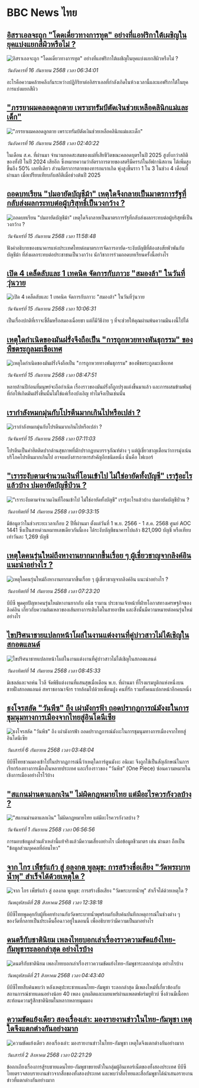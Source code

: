 # BBC News ไทย## [อิสราเอลจะถูก "โดดเดี่ยวทางการทูต" อย่างที่แอฟริกาใต้เผชิญในยุคแบ่งแยกสีผิวหรือไม่ ?](https://www.bbc.com/thai/articles/cr70z07038mo?at_medium=RSS&at_campaign=rss?at_campaign=githubrss)![อิสราเอลจะถูก "โดดเดี่ยวทางการทูต" อย่างที่แอฟริกาใต้เผชิญในยุคแบ่งแยกสีผิวหรือไม่ ?](https://ichef.bbci.co.uk/ace/ws/240/cpsprodpb/11fb/live/13eb0eb0-9231-11f0-9503-a35e38a7e112.jpg)_วันอังคารที่ 16 กันยายน 2568 เวลา 06:34:01_อะไรคือความคล้ายคลึงกันระหว่างปฏิกิริยาต่ออิสราเอลที่กำลังเกิดในห้วงเวลานี้และแอฟริกาใต้ในยุคการแบ่งแยกสีผิว## ["ภรรยาผมคลอดลูกตาย เพราะทรัมป์ตัดเงินช่วยเหลือคลินิกแม่และเด็ก"](https://www.bbc.com/thai/articles/cd9y0jp8p15o?at_medium=RSS&at_campaign=rss?at_campaign=githubrss)!["ภรรยาผมคลอดลูกตาย เพราะทรัมป์ตัดเงินช่วยเหลือคลินิกแม่และเด็ก"](https://ichef.bbci.co.uk/ace/ws/240/cpsprodpb/d10a/live/fec88e30-8fe3-11f0-b391-6936825093bd.jpg)_วันอังคารที่ 16 กันยายน 2568 เวลา 02:40:22_ในเดือน ส.ค. ที่ผ่านมา จำนวนยอดสะสมของแม่ที่เสียชีวิตขณะคลอดบุตรในปี 2025 สูงยิ่งกว่าสถิติของทั้งปี ในปี 2024 เสียอีก ซึ่งหมายความว่าอัตราการตายของสตรีมีครรภ์ในอัฟกานิสถาน ได้เพิ่มสูงขึ้นถึง 50% เลยทีเดียว ส่วนอัตราการตายของทารกแรกเกิด พุ่งสูงขึ้นราว 1 ใน 3 ในช่วง 4 เดือนที่ผ่านมา เมื่อเปรียบเทียบกับสถิติเมื่อช่วงต้นปี 2025## [ถอดบทเรียน "ปมอายัดบัญชีม้า" เหตุใดจึงกลายเป็นมาตรการรัฐที่กลับส่งผลกระทบต่อผู้บริสุทธิ์เป็นวงกว้าง ?](https://www.bbc.com/thai/articles/c89dple4xyzo?at_medium=RSS&at_campaign=rss?at_campaign=githubrss)![ถอดบทเรียน "ปมอายัดบัญชีม้า" เหตุใดจึงกลายเป็นมาตรการรัฐที่กลับส่งผลกระทบต่อผู้บริสุทธิ์เป็นวงกว้าง ?](https://ichef.bbci.co.uk/ace/ws/240/cpsprodpb/70ab/live/79ebbb70-9226-11f0-84c8-99de564f0440.jpg)_วันจันทร์ที่ 15 กันยายน 2568 เวลา 11:58:48_ฟังคำอธิบายของธนาคารแห่งประเทศไทยต่อมาตรการจัดการอายัด-ระงับบัญชีที่ต้องสงสัยพัวพันกับบัญชีม้า ที่ส่งผลกระทบต่อประชาชนเป็นวงกว้าง นักวิชาการร่วมถอดบทเรียนครั้งนี้อย่างไร## [เปิด 4 เคล็ดลับและ 1 เทคนิค จัดการกับภาวะ "สมองล้า" ในวันที่วุ่นวาย](https://www.bbc.com/thai/articles/cx23670e869o?at_medium=RSS&at_campaign=rss?at_campaign=githubrss)![เปิด 4 เคล็ดลับและ 1 เทคนิค จัดการกับภาวะ "สมองล้า" ในวันที่วุ่นวาย](https://ichef.bbci.co.uk/ace/ws/240/cpsprodpb/7248/live/573bb830-8fcb-11f0-84c8-99de564f0440.png)_วันจันทร์ที่ 15 กันยายน 2568 เวลา 10:06:31_เป็นเรื่องปกติที่เราจะขี้ลืมหรือสมองเฉื่อยชา แต่ก็มีวิธีง่าย ๆ ที่จะช่วยให้คุณผ่านพ้นความมึนงงนี้ไปได้## [เหตุใดกำเนิดของมันฝรั่งจึงถือเป็น "การถูกหวยทางพันธุกรรม" ของพืชตระกูลมะเขือเทศ](https://www.bbc.com/thai/articles/cwy860e00w4o?at_medium=RSS&at_campaign=rss?at_campaign=githubrss)![เหตุใดกำเนิดของมันฝรั่งจึงถือเป็น "การถูกหวยทางพันธุกรรม" ของพืชตระกูลมะเขือเทศ](https://ichef.bbci.co.uk/ace/ws/240/cpsprodpb/0c16/live/9903eeb0-7cd7-11f0-ab3e-bd52082cd0ae.jpg)_วันจันทร์ที่ 15 กันยายน 2568 เวลา 08:47:51_หลายล้านปีก่อนที่มนุษย์จะถือกำเนิด เรื่องราวของมันฝรั่งก็ถูกปรุงแต่งขึ้นมาแล้ว และการผสมข้ามพันธุ์ที่ก่อให้เกิดมันฝรั่งขึ้นนั้นไม่ใช่แค่เรื่องบังเอิญ ทำไมจึงเป็นเช่นนั้น## [เรากำลังหมกมุ่นกับโปรตีนมากเกินไปหรือเปล่า ?](https://www.bbc.com/thai/articles/cly1qwl47xpo?at_medium=RSS&at_campaign=rss?at_campaign=githubrss)![เรากำลังหมกมุ่นกับโปรตีนมากเกินไปหรือเปล่า ?](https://ichef.bbci.co.uk/ace/ws/240/cpsprodpb/d745/live/a44fc7b0-8f21-11f0-8111-31005f7c48fd.jpg)_วันจันทร์ที่ 15 กันยายน 2568 เวลา 07:11:03_โปรตีนเป็นคำฮิตติดปากด้านสุขภาพที่มักปรากฏบนบรรจุภัณฑ์ต่าง ๆ แต่ผู้เชี่ยวชาญเตือนว่าการมุ่งเน้นบริโภคโปรตีนมากเกินไป อาจบดบังสารอาหารสำคัญอีกชนิดหนึ่ง นั่นคือ ไฟเบอร์## ["เราระงับตามจำนวนเงินที่โอนเข้าไป ไม่ใช่อายัดทั้งบัญชี" เรารู้อะไรแล้วบ้าง ปมอายัดบัญชีป่วน ?](https://www.bbc.com/thai/articles/cwyln7x2yw8o?at_medium=RSS&at_campaign=rss?at_campaign=githubrss)!["เราระงับตามจำนวนเงินที่โอนเข้าไป ไม่ใช่อายัดทั้งบัญชี" เรารู้อะไรแล้วบ้าง ปมอายัดบัญชีป่วน ?](https://ichef.bbci.co.uk/ace/ws/240/cpsprodpb/c1f1/live/f6deb4d0-9135-11f0-bcd1-793ab4f2094f.jpg)_วันอาทิตย์ที่ 14 กันยายน 2568 เวลา 09:33:15_มีข้อมูลว่าในช่วงระยะเวลาเกือบ 2 ปีที่ผ่านมา ตั้งแต่วันที่ 1 พ.ย. 2566 - 1 ส.ค. 2568 ศูนย์ AOC 1441 ซึ่งเป็นสายด่วนหมายเลขเดียวกันนี้เอง ได้ระงับบัญชีธนาคารไปแล้ว 821,090 บัญชี หรือเทียบเท่าวันละ 1,269 บัญชี## [เหตุใดคนรุ่นใหม่ถึงหางานยากมากขึ้นเรื่อย ๆ ผู้เชี่ยวชาญจากลิงค์อิน แนะนำอย่างไร ?](https://www.bbc.com/thai/articles/cjd134l2r8lo?at_medium=RSS&at_campaign=rss?at_campaign=githubrss)![เหตุใดคนรุ่นใหม่ถึงหางานยากมากขึ้นเรื่อย ๆ ผู้เชี่ยวชาญจากลิงค์อิน แนะนำอย่างไร ?](https://ichef.bbci.co.uk/ace/ws/240/cpsprodpb/d6aa/live/8c4e1920-874f-11f0-97b2-4f0915b1f285.jpg)_วันอาทิตย์ที่ 14 กันยายน 2568 เวลา 07:23:20_บีบีซี พูดคุยปัญหาคนรุ่นใหม่หางานยากกับ อนีช รามาน ประธานเจ้าหน้าที่ฝ่ายโอกาสทางเศรษฐกิจของลิงค์อิน เกี่ยวกับความล้มเหลวของเส้นทางการเติบโตในสายอาชีพ และสิ่งนั้นมีความหมายต่อคนรุ่นใหม่อย่างไร## [ไขปริศนาชายแปลกหน้าโผล่ในงานแต่งงานที่คู่บ่าวสาวไม่ได้เชิญในสกอตแลนด์](https://www.bbc.com/thai/articles/c059n730q30o?at_medium=RSS&at_campaign=rss?at_campaign=githubrss)![ไขปริศนาชายแปลกหน้าโผล่ในงานแต่งงานที่คู่บ่าวสาวไม่ได้เชิญในสกอตแลนด์](https://ichef.bbci.co.uk/ace/ws/240/cpsprodpb/0865/live/4f0c80a0-8fd9-11f0-9cf6-cbf3e73ce2b9.jpg)_วันอาทิตย์ที่ 14 กันยายน 2568 เวลา 08:45:33_มิเชลล์และจอห์น ไวลี จัดพิธีแต่งงานที่แสนสุขเมื่อเดือน พ.ย. ที่ผ่านมา ที่โรงแรมบูติกแห่งหนึ่งบนชายฝั่งสกอตแลนด์ สหราชอาณาจักร รายล้อมไปด้วยเพื่อนฝูง คนที่รัก รวมทั้งคนแปลกหน้าอีกคนหนึ่ง## [ธงโจรสลัด "วันพีซ" ถึง เผ่ามังกรฟ้า ถอดปรากฏการณ์มังงะในการชุมนุมทางการเมืองจากไทยสู่อินโดนีเซีย](https://www.bbc.com/thai/articles/cm2123j7vlyo?at_medium=RSS&at_campaign=rss?at_campaign=githubrss)![ธงโจรสลัด "วันพีซ" ถึง เผ่ามังกรฟ้า ถอดปรากฏการณ์มังงะในการชุมนุมทางการเมืองจากไทยสู่อินโดนีเซีย](https://ichef.bbci.co.uk/ace/ws/240/cpsprodpb/5ae3/live/e67034c0-87bc-11f0-84c8-99de564f0440.jpg)_วันเสาร์ที่ 6 กันยายน 2568 เวลา 03:48:04_บีบีซีไทยชวนมองเข้าไปในปรากฏการณ์นี้ว่าเหตุใดการ์ตูนมังงะ อนิเมะ จึงถูกใช้เป็นสัญลักษณ์ในการเรียกร้องทางการเมืองในหลายประเทศ และเรื่องราวของ “วันพีซ” (One Piece)  ซ่อนความหมายในเชิงการเมืองอย่างไรไว้บ้าง## ["สแกนม่านตาแลกเงิน" ไม่ผิดกฎหมายไทย แต่มีอะไรควรกังวลบ้าง ?](https://www.bbc.com/thai/articles/ce83x2zgz4eo?at_medium=RSS&at_campaign=rss?at_campaign=githubrss)!["สแกนม่านตาแลกเงิน" ไม่ผิดกฎหมายไทย แต่มีอะไรควรกังวลบ้าง ?](https://ichef.bbci.co.uk/ace/ws/240/cpsprodpb/2eac/live/cfc707c0-84c0-11f0-9cf6-cbf3e73ce2b9.jpg)_วันจันทร์ที่ 1 กันยายน 2568 เวลา 06:56:56_การมอบข้อมูลส่วนตัวเหล่านี้แท้จริงแล้วมีความเสี่ยงอย่างไร เมื่อข้อมูลชีวมาตร เช่น ม่านตา ถือเป็น "ข้อมูลส่วนบุคคลที่อ่อนไหว"## [จาก ไกร เพ็ชร์แก้ว สู่ อลงกต พูลมุข: การสร้างชื่อเสียง "วัดพระบาทน้ำพุ" สำเร็จได้ด้วยเหตุใด ?](https://www.bbc.com/thai/articles/c4gzdernd12o?at_medium=RSS&at_campaign=rss?at_campaign=githubrss)![จาก ไกร เพ็ชร์แก้ว สู่ อลงกต พูลมุข: การสร้างชื่อเสียง "วัดพระบาทน้ำพุ" สำเร็จได้ด้วยเหตุใด ?](https://ichef.bbci.co.uk/ace/ws/240/cpsprodpb/e89a/live/83f8ff60-8402-11f0-bd2b-c9a8fb561af5.jpg)_วันพฤหัสบดีที่ 28 สิงหาคม 2568 เวลา 12:38:18_บีบีซีไทยพูดคุยกับผู้ที่เคยทำงานกับวัดพระบาทน้ำพุพร้อมกับสืบค้นบันทึกเหตุการณ์ในช่วงต่าง ๆ ของวัดที่กลายเป็นประเด็นอื้อฉาวอยู่ในตอนนี้ เพื่ออธิบายว่ามีความเป็นมาอย่างไร## [ดนตรีกับชาตินิยม เพลงไทยบอกเล่าเรื่องราวความขัดแย้งไทย-กัมพูชาระลอกล่าสุด อย่างไรบ้าง](https://www.bbc.com/thai/articles/cly49z8re47o?at_medium=RSS&at_campaign=rss?at_campaign=githubrss)![ดนตรีกับชาตินิยม เพลงไทยบอกเล่าเรื่องราวความขัดแย้งไทย-กัมพูชาระลอกล่าสุด อย่างไรบ้าง](https://ichef.bbci.co.uk/ace/ws/240/cpsprodpb/bc24/live/67fb5b30-7dc9-11f0-83cc-c5da98c419b8.jpg)_วันพฤหัสบดีที่ 21 สิงหาคม 2568 เวลา 04:43:40_บีบีซีไทยสืบค้นพบว่า หลังเหตุปะทะชายแดนไทย-กัมพูชา ระลอกล่าสุด มีเพลงใหม่ที่เกี่ยวข้องกับสถานการณ์ชายแดนอย่างน้อย 40 เพลง ถูกผลิตและเผยแพร่ผ่านแพลตฟอร์มยูทิวบ์ ซึ่งล้วนมีเนื้อหาสะท้อนความรู้สึกชาตินิยมในหลากหลายมุมมอง## [ความขัดแย้งเดียว สองเรื่องเล่า: มองรายงานข่าวในไทย-กัมพูชา เหตุใดจึงแตกต่างกันอย่างมาก](https://www.bbc.com/thai/articles/ckgj9nj8q2yo?at_medium=RSS&at_campaign=rss?at_campaign=githubrss)![ความขัดแย้งเดียว สองเรื่องเล่า: มองรายงานข่าวในไทย-กัมพูชา เหตุใดจึงแตกต่างกันอย่างมาก](https://ichef.bbci.co.uk/ace/ws/240/cpsprodpb/c720/live/35ac2d10-6f48-11f0-af20-030418be2ca5.jpg)_วันเสาร์ที่ 2 สิงหาคม 2568 เวลา 02:21:29_ข้อถกเถียงเรื่องการสู้รบชายแดนไทย-กัมพูชาขยายตัวในกลุ่มผู้อินเทอร์เน็ตของทั้งสองประเทศ บีบีซีไทยตรวจสอบรายงานข่าวจากสื่อของทั้งสองประเทศ และพบว่าสื่อไทยและสื่อกัมพูชาได้นำเสนอรายงานข่าวที่แตกต่างกันอย่างมาก